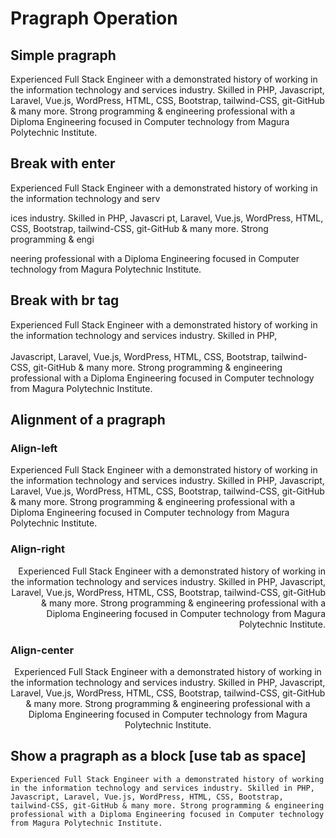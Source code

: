 # Pragraph Operation
## Simple pragraph 
Experienced Full Stack Engineer with a demonstrated history of working in the information technology and services industry. Skilled in PHP, Javascript, Laravel, Vue.js, WordPress, HTML, CSS, Bootstrap, tailwind-CSS, git-GitHub & many more. Strong programming & engineering professional with a Diploma Engineering focused in Computer technology from Magura Polytechnic Institute. 

## Break with enter 
Experienced Full Stack Engineer with a demonstrated history of working in the information technology and serv

ices industry. Skilled in PHP, Javascri
pt, Laravel, Vue.js, WordPress, HTML, CSS, Bootstrap, tailwind-CSS, git-GitHub & many more. Strong programming & engi

neering professional with a Diploma Engineering focused in Computer technology from Magura Polytechnic Institute. 

## Break with br tag

Experienced Full Stack Engineer with a demonstrated history of working in the information technology and services industry. Skilled in PHP, </br> </br> Javascript, Laravel, Vue.js, WordPress, HTML, CSS, Bootstrap, tailwind-CSS, git-GitHub & many more. Strong programming & engineering professional with a Diploma Engineering focused in Computer technology from Magura Polytechnic Institute. 

## Alignment of a pragraph
### Align-left

<p align="left">Experienced Full Stack Engineer with a demonstrated history of working in the information technology and services industry. Skilled in PHP, Javascript, Laravel, Vue.js, WordPress, HTML, CSS, Bootstrap, tailwind-CSS, git-GitHub & many more. Strong programming & engineering professional with a Diploma Engineering focused in Computer technology from Magura Polytechnic Institute. </p>

### Align-right

<p align="right">Experienced Full Stack Engineer with a demonstrated history of working in the information technology and services industry. Skilled in PHP, Javascript, Laravel, Vue.js, WordPress, HTML, CSS, Bootstrap, tailwind-CSS, git-GitHub & many more. Strong programming & engineering professional with a Diploma Engineering focused in Computer technology from Magura Polytechnic Institute. </p>

### Align-center

<p align="center">Experienced Full Stack Engineer with a demonstrated history of working in the information technology and services industry. Skilled in PHP, Javascript, Laravel, Vue.js, WordPress, HTML, CSS, Bootstrap, tailwind-CSS, git-GitHub & many more. Strong programming & engineering professional with a Diploma Engineering focused in Computer technology from Magura Polytechnic Institute. </p>

## Show a pragraph as a block [use tab as space]

    Experienced Full Stack Engineer with a demonstrated history of working in the information technology and services industry. Skilled in PHP, Javascript, Laravel, Vue.js, WordPress, HTML, CSS, Bootstrap, tailwind-CSS, git-GitHub & many more. Strong programming & engineering professional with a Diploma Engineering focused in Computer technology from Magura Polytechnic Institute. 